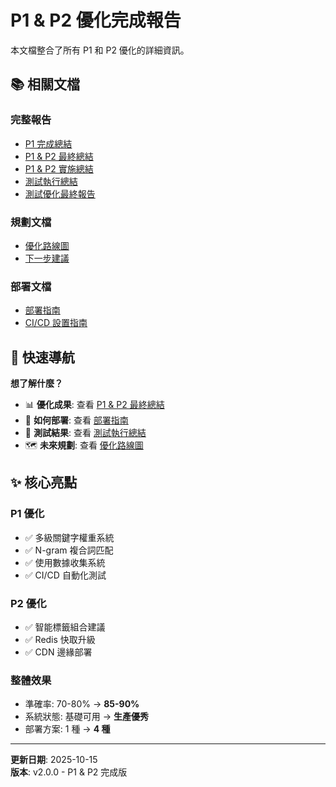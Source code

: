 # P1 & P2 優化完成報告

本文檔整合了所有 P1 和 P2 優化的詳細資訊。

## 📚 相關文檔

### 完整報告
- [P1 完成總結](../P1_COMPLETION_SUMMARY.md)
- [P1 & P2 最終總結](../P1_P2_FINAL_SUMMARY.md)
- [P1 & P2 實施總結](../P1_P2_IMPLEMENTATION_SUMMARY.md)
- [測試執行總結](../TEST_EXECUTION_SUMMARY.md)
- [測試優化最終報告](../TEST_OPTIMIZATION_FINAL_REPORT.md)

### 規劃文檔
- [優化路線圖](../OPTIMIZATION_ROADMAP.md)
- [下一步建議](../NEXT_STEPS_SUMMARY.md)

### 部署文檔
- [部署指南](../DEPLOYMENT_GUIDE.md)
- [CI/CD 設置指南](../.github/CICD_SETUP_GUIDE.md)

## 🎯 快速導航

**想了解什麼？**

- 📊 **優化成果**: 查看 [P1 & P2 最終總結](../P1_P2_FINAL_SUMMARY.md)
- 🚀 **如何部署**: 查看 [部署指南](../DEPLOYMENT_GUIDE.md)
- 🧪 **測試結果**: 查看 [測試執行總結](../TEST_EXECUTION_SUMMARY.md)
- 🗺️ **未來規劃**: 查看 [優化路線圖](../OPTIMIZATION_ROADMAP.md)

## ✨ 核心亮點

### P1 優化
- ✅ 多級關鍵字權重系統
- ✅ N-gram 複合詞匹配
- ✅ 使用數據收集系統
- ✅ CI/CD 自動化測試

### P2 優化
- ✅ 智能標籤組合建議
- ✅ Redis 快取升級
- ✅ CDN 邊緣部署

### 整體效果
- 準確率: 70-80% → **85-90%**
- 系統狀態: 基礎可用 → **生產優秀**
- 部署方案: 1 種 → **4 種**

---

**更新日期**: 2025-10-15  
**版本**: v2.0.0 - P1 & P2 完成版

